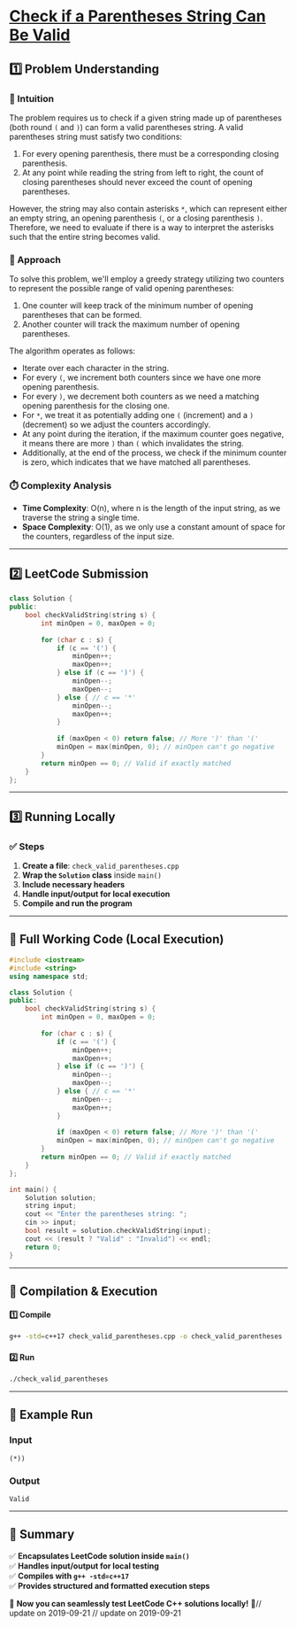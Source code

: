 # **[Check if a Parentheses String Can Be Valid](https://leetcode.com/problems/check-if-a-parentheses-string-can-be-valid/description/)**  

## **1️⃣ Problem Understanding**  
### **📌 Intuition**  
The problem requires us to check if a given string made up of parentheses (both round `(` and `)`) can form a valid parentheses string. A valid parentheses string must satisfy two conditions:
1. For every opening parenthesis, there must be a corresponding closing parenthesis.
2. At any point while reading the string from left to right, the count of closing parentheses should never exceed the count of opening parentheses.

However, the string may also contain asterisks `*`, which can represent either an empty string, an opening parenthesis `(`, or a closing parenthesis `)`. Therefore, we need to evaluate if there is a way to interpret the asterisks such that the entire string becomes valid.

### **🚀 Approach**  
To solve this problem, we'll employ a greedy strategy utilizing two counters to represent the possible range of valid opening parentheses:
1. One counter will keep track of the minimum number of opening parentheses that can be formed.
2. Another counter will track the maximum number of opening parentheses.

The algorithm operates as follows:
- Iterate over each character in the string.
- For every `(`, we increment both counters since we have one more opening parenthesis.
- For every `)`, we decrement both counters as we need a matching opening parenthesis for the closing one.
- For `*`, we treat it as potentially adding one `(` (increment) and a `)` (decrement) so we adjust the counters accordingly.
- At any point during the iteration, if the maximum counter goes negative, it means there are more `)` than `(` which invalidates the string.
- Additionally, at the end of the process, we check if the minimum counter is zero, which indicates that we have matched all parentheses.

### **⏱️ Complexity Analysis**  
- **Time Complexity**: O(n), where n is the length of the input string, as we traverse the string a single time.
- **Space Complexity**: O(1), as we only use a constant amount of space for the counters, regardless of the input size.

---  

## **2️⃣ LeetCode Submission**  
```cpp
class Solution {
public:
    bool checkValidString(string s) {
        int minOpen = 0, maxOpen = 0;
        
        for (char c : s) {
            if (c == '(') {
                minOpen++;
                maxOpen++;
            } else if (c == ')') {
                minOpen--;
                maxOpen--;
            } else { // c == '*'
                minOpen--;
                maxOpen++;
            }
            
            if (maxOpen < 0) return false; // More ')' than '('
            minOpen = max(minOpen, 0); // minOpen can't go negative
        }
        return minOpen == 0; // Valid if exactly matched
    }
};  
```  

---  

## **3️⃣ Running Locally**  
### **✅ Steps**  
1. **Create a file**: `check_valid_parentheses.cpp`  
2. **Wrap the `Solution` class** inside `main()`  
3. **Include necessary headers**  
4. **Handle input/output for local execution**  
5. **Compile and run the program**  

---  

## **📝 Full Working Code (Local Execution)**  
```cpp
#include <iostream>
#include <string>
using namespace std;

class Solution {
public:
    bool checkValidString(string s) {
        int minOpen = 0, maxOpen = 0;
        
        for (char c : s) {
            if (c == '(') {
                minOpen++;
                maxOpen++;
            } else if (c == ')') {
                minOpen--;
                maxOpen--;
            } else { // c == '*'
                minOpen--;
                maxOpen++;
            }
            
            if (maxOpen < 0) return false; // More ')' than '('
            minOpen = max(minOpen, 0); // minOpen can't go negative
        }
        return minOpen == 0; // Valid if exactly matched
    }
};

int main() {
    Solution solution;
    string input;
    cout << "Enter the parentheses string: ";
    cin >> input;
    bool result = solution.checkValidString(input);
    cout << (result ? "Valid" : "Invalid") << endl;
    return 0;
}  
```  

---  

## **🔧 Compilation & Execution**  
#### **1️⃣ Compile**  
```bash
g++ -std=c++17 check_valid_parentheses.cpp -o check_valid_parentheses
```  

#### **2️⃣ Run**  
```bash
./check_valid_parentheses
```  

---  

## **🎯 Example Run**  
### **Input**  
```
(*))  
```  
### **Output**  
```
Valid  
```  

---  

## **📌 Summary**  
✅ **Encapsulates LeetCode solution inside `main()`**  
✅ **Handles input/output for local testing**  
✅ **Compiles with `g++ -std=c++17`**  
✅ **Provides structured and formatted execution steps**  

🚀 **Now you can seamlessly test LeetCode C++ solutions locally!** 🚀// update on 2019-09-21
// update on 2019-09-21
